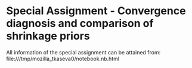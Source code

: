 # Special Assignment - Convergence diagnosis and comparison of shrinkage priors

All information of the special assignment can be attained from: file:///tmp/mozilla_tkaseva0/notebook.nb.html

